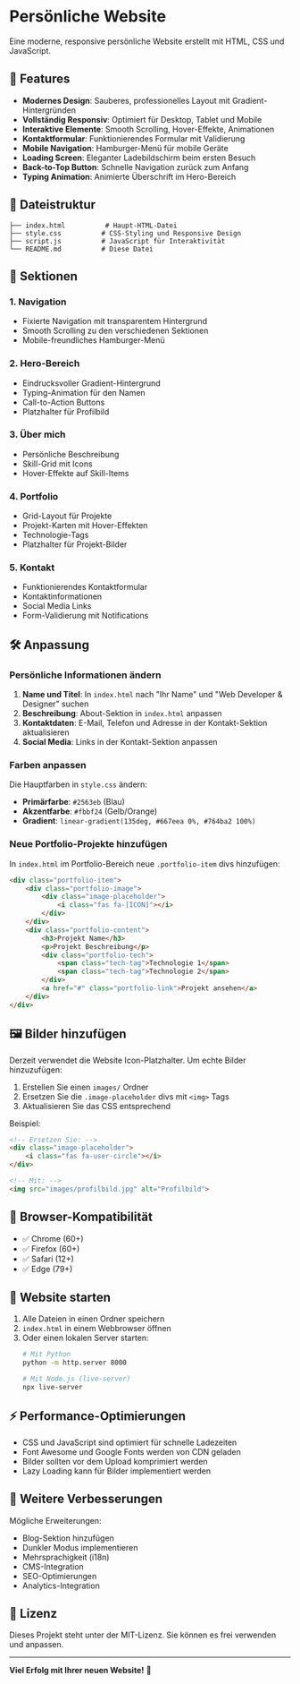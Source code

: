 # Persönliche Website

Eine moderne, responsive persönliche Website erstellt mit HTML, CSS und JavaScript.

## 🚀 Features

- **Modernes Design**: Sauberes, professionelles Layout mit Gradient-Hintergründen
- **Vollständig Responsiv**: Optimiert für Desktop, Tablet und Mobile
- **Interaktive Elemente**: Smooth Scrolling, Hover-Effekte, Animationen
- **Kontaktformular**: Funktionierendes Formular mit Validierung
- **Mobile Navigation**: Hamburger-Menü für mobile Geräte
- **Loading Screen**: Eleganter Ladebildschirm beim ersten Besuch
- **Back-to-Top Button**: Schnelle Navigation zurück zum Anfang
- **Typing Animation**: Animierte Überschrift im Hero-Bereich

## 📁 Dateistruktur

```
├── index.html          # Haupt-HTML-Datei
├── style.css          # CSS-Styling und Responsive Design
├── script.js          # JavaScript für Interaktivität
└── README.md          # Diese Datei
```

## 🎨 Sektionen

### 1. **Navigation**
- Fixierte Navigation mit transparentem Hintergrund
- Smooth Scrolling zu den verschiedenen Sektionen
- Mobile-freundliches Hamburger-Menü

### 2. **Hero-Bereich**
- Eindrucksvoller Gradient-Hintergrund
- Typing-Animation für den Namen
- Call-to-Action Buttons
- Platzhalter für Profilbild

### 3. **Über mich**
- Persönliche Beschreibung
- Skill-Grid mit Icons
- Hover-Effekte auf Skill-Items

### 4. **Portfolio**
- Grid-Layout für Projekte
- Projekt-Karten mit Hover-Effekten
- Technologie-Tags
- Platzhalter für Projekt-Bilder

### 5. **Kontakt**
- Funktionierendes Kontaktformular
- Kontaktinformationen
- Social Media Links
- Form-Validierung mit Notifications

## 🛠️ Anpassung

### Persönliche Informationen ändern

1. **Name und Titel**: In `index.html` nach "Ihr Name" und "Web Developer & Designer" suchen
2. **Beschreibung**: About-Sektion in `index.html` anpassen
3. **Kontaktdaten**: E-Mail, Telefon und Adresse in der Kontakt-Sektion aktualisieren
4. **Social Media**: Links in der Kontakt-Sektion anpassen

### Farben anpassen

Die Hauptfarben in `style.css` ändern:
- **Primärfarbe**: `#2563eb` (Blau)
- **Akzentfarbe**: `#fbbf24` (Gelb/Orange)
- **Gradient**: `linear-gradient(135deg, #667eea 0%, #764ba2 100%)`

### Neue Portfolio-Projekte hinzufügen

In `index.html` im Portfolio-Bereich neue `.portfolio-item` divs hinzufügen:

```html
<div class="portfolio-item">
    <div class="portfolio-image">
        <div class="image-placeholder">
            <i class="fas fa-[ICON]"></i>
        </div>
    </div>
    <div class="portfolio-content">
        <h3>Projekt Name</h3>
        <p>Projekt Beschreibung</p>
        <div class="portfolio-tech">
            <span class="tech-tag">Technologie 1</span>
            <span class="tech-tag">Technologie 2</span>
        </div>
        <a href="#" class="portfolio-link">Projekt ansehen</a>
    </div>
</div>
```

## 🖼️ Bilder hinzufügen

Derzeit verwendet die Website Icon-Platzhalter. Um echte Bilder hinzuzufügen:

1. Erstellen Sie einen `images/` Ordner
2. Ersetzen Sie die `.image-placeholder` divs mit `<img>` Tags
3. Aktualisieren Sie das CSS entsprechend

Beispiel:
```html
<!-- Ersetzen Sie: -->
<div class="image-placeholder">
    <i class="fas fa-user-circle"></i>
</div>

<!-- Mit: -->
<img src="images/profilbild.jpg" alt="Profilbild">
```

## 📱 Browser-Kompatibilität

- ✅ Chrome (60+)
- ✅ Firefox (60+)
- ✅ Safari (12+)
- ✅ Edge (79+)

## 🚀 Website starten

1. Alle Dateien in einen Ordner speichern
2. `index.html` in einem Webbrowser öffnen
3. Oder einen lokalen Server starten:
   ```bash
   # Mit Python
   python -m http.server 8000
   
   # Mit Node.js (live-server)
   npx live-server
   ```

## ⚡ Performance-Optimierungen

- CSS und JavaScript sind optimiert für schnelle Ladezeiten
- Font Awesome und Google Fonts werden von CDN geladen
- Bilder sollten vor dem Upload komprimiert werden
- Lazy Loading kann für Bilder implementiert werden

## 🔧 Weitere Verbesserungen

Mögliche Erweiterungen:
- Blog-Sektion hinzufügen
- Dunkler Modus implementieren
- Mehrsprachigkeit (i18n)
- CMS-Integration
- SEO-Optimierungen
- Analytics-Integration

## 📄 Lizenz

Dieses Projekt steht unter der MIT-Lizenz. Sie können es frei verwenden und anpassen.

---

**Viel Erfolg mit Ihrer neuen Website!** 🎉